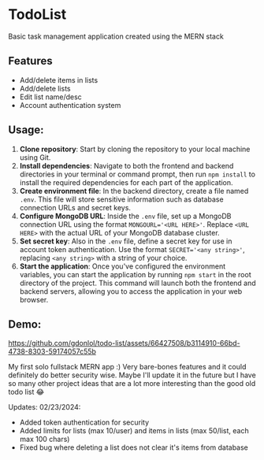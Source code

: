 # TodoList
Basic task management application created using the MERN stack

## Features
- Add/delete items in lists
- Add/delete lists
- Edit list name/desc
- Account authentication system

## Usage:
1. **Clone repository**: Start by cloning the repository to your local machine using Git.
2. **Install dependencies**: Navigate to both the frontend and backend directories in your terminal or command prompt, then run `npm install` to install the required dependencies for each part of the application.
3. **Create environment file**: In the backend directory, create a file named `.env`. This file will store sensitive information such as database connection URLs and secret keys.
4. **Configure MongoDB URL**: Inside the `.env` file, set up a MongoDB connection URL using the format `MONGOURL='<URL HERE>'`. Replace `<URL HERE>` with the actual URL of your MongoDB database cluster.
5. **Set secret key**: Also in the `.env` file, define a secret key for use in account token authentication. Use the format `SECRET='<any string>'`, replacing `<any string>` with a string of your choice.
6. **Start the application**: Once you've configured the environment variables, you can start the application by running `npm start` in the root directory of the project. This command will launch both the frontend and backend servers, allowing you to access the application in your web browser.

## Demo:
https://github.com/gdonlol/todo-list/assets/66427508/b3114910-66bd-4738-8303-59174057c55b

My first solo fullstack MERN app :)
Very bare-bones features and it could definitely do better security wise. Maybe I'll update it in the future but I have so many other project ideas that are a lot more interesting than the good old todo list 😂

Updates:
02/23/2024:
- Added token authentication for security
- Added limits for lists (max 10/user) and items in lists (max 50/list, each max 100 chars)
- Fixed bug where deleting a list does not clear it's items from database
